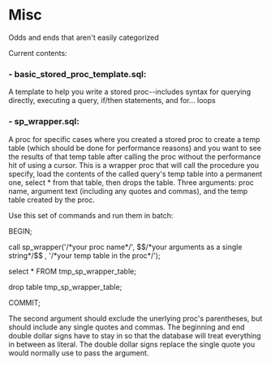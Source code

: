 # Misc

Odds and ends that aren't easily categorized

Current contents:

### - basic_stored_proc_template.sql:
A template to help you write a stored proc--includes syntax for querying directly, executing a query, if/then statements, and for... loops

### - sp_wrapper.sql:
A proc for specific cases where you created a stored proc to create a temp table (which should be done for performance reasons) and you want to see the results of that temp table after calling the proc without the performance hit of using a cursor. This is a wrapper proc that will call the procedure you specify, load the contents of the called query's temp table into a permanent one, select * from that table, then drops the table. Three arguments: proc name, argument text (including any quotes and commas), and the temp table created by the proc.

Use this set of commands and run them in batch:
<p>
BEGIN;
<p>
call sp_wrapper('/*your proc name*/', $$/*your arguments as a single string*/$$ , '/*your temp table in the proc*/');
<p>
select * FROM tmp_sp_wrapper_table;
<p>drop table tmp_sp_wrapper_table;
<p>COMMIT;

The second argument should exclude the unerlying proc's parentheses, but should include any single quotes and commas. The beginning and end double dollar signs have to stay in so that the database will treat everything in between as literal. The double dollar signs replace the single quote you would normally use to pass the argument.
